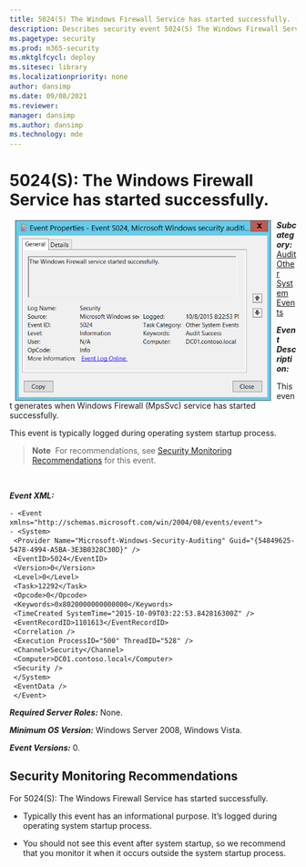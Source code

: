```yaml
---
title: 5024(S) The Windows Firewall Service has started successfully. (Windows 10)
description: Describes security event 5024(S) The Windows Firewall Service has started successfully.
ms.pagetype: security
ms.prod: m365-security
ms.mktglfcycl: deploy
ms.sitesec: library
ms.localizationpriority: none
author: dansimp
ms.date: 09/08/2021
ms.reviewer: 
manager: dansimp
ms.author: dansimp
ms.technology: mde
---
```


# 5024(S): The Windows Firewall Service has started successfully.


<img src="images/event-5024.png" alt="Event 5024 illustration" width="449" height="317" hspace="10" align="left" />

***Subcategory:***&nbsp;[Audit Other System Events](audit-other-system-events.md)

***Event Description:***

This event generates when Windows Firewall (MpsSvc) service has started successfully.

This event is typically logged during operating system startup process.

> **Note**&nbsp;&nbsp;For recommendations, see [Security Monitoring Recommendations](#security-monitoring-recommendations) for this event.

<br clear="all">

***Event XML:***
```
- <Event xmlns="http://schemas.microsoft.com/win/2004/08/events/event">
- <System>
 <Provider Name="Microsoft-Windows-Security-Auditing" Guid="{54849625-5478-4994-A5BA-3E3B0328C30D}" /> 
 <EventID>5024</EventID> 
 <Version>0</Version> 
 <Level>0</Level> 
 <Task>12292</Task> 
 <Opcode>0</Opcode> 
 <Keywords>0x8020000000000000</Keywords> 
 <TimeCreated SystemTime="2015-10-09T03:22:53.842816300Z" /> 
 <EventRecordID>1101613</EventRecordID> 
 <Correlation /> 
 <Execution ProcessID="500" ThreadID="528" /> 
 <Channel>Security</Channel> 
 <Computer>DC01.contoso.local</Computer> 
 <Security /> 
 </System>
 <EventData /> 
 </Event>

```

***Required Server Roles:*** None.

***Minimum OS Version:*** Windows Server 2008, Windows Vista.

***Event Versions:*** 0.

## Security Monitoring Recommendations

For 5024(S): The Windows Firewall Service has started successfully.

-   Typically this event has an informational purpose. It’s logged during operating system startup process.

-   You should not see this event after system startup, so we recommend that you monitor it when it occurs outside the system startup process.

